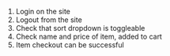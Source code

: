 1. Login on the site  
2. Logout from the site
3. Check that sort dropdown is toggleable
4. Check name and price of item, added to cart  
5. Item checkout can be successful
